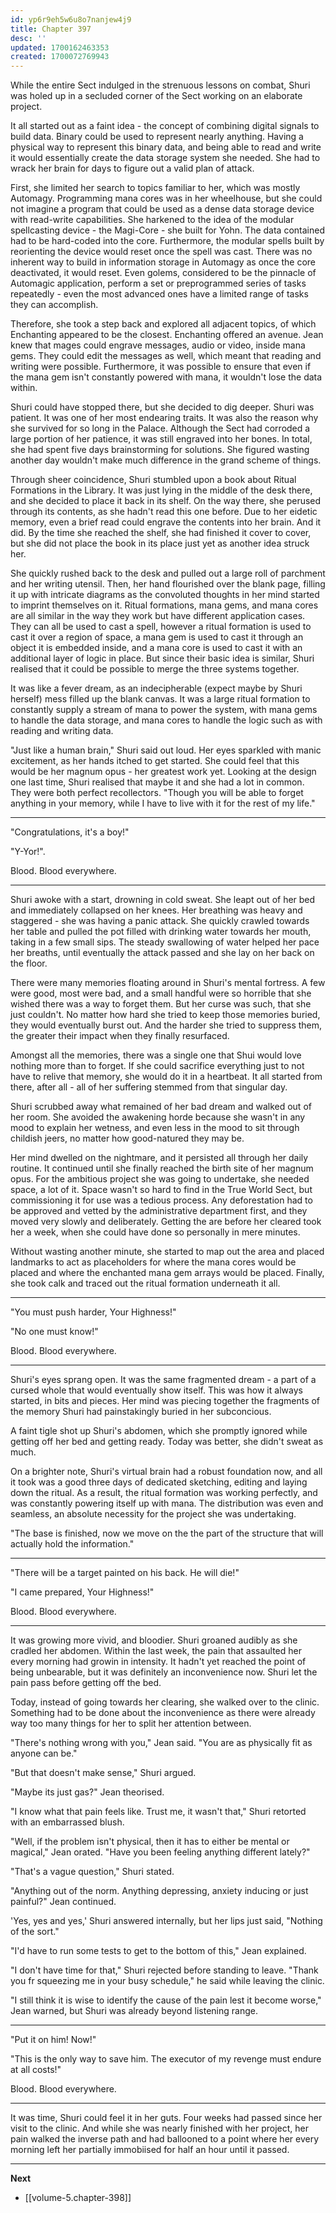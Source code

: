 ```yaml
---
id: yp6r9eh5w6u8o7nanjew4j9
title: Chapter 397
desc: ''
updated: 1700162463353
created: 1700072769943
---
```


While the entire Sect indulged in the strenuous lessons on combat, Shuri was holed up in a secluded corner of the Sect working on an elaborate project.

It all started out as a faint idea - the concept of combining digital signals to build data. Binary could be used to represent nearly anything. Having a physical way to represent this binary data, and being able to read and write it would essentially create the data storage system she needed. She had to wrack her brain for days to figure out a valid plan of attack.

First, she limited her search to topics familiar to her, which was mostly Automagy. Programming mana cores was in her wheelhouse, but she could not imagine a program that could be used as a dense data storage device with read-write capabilities. She harkened to the idea of the modular spellcasting device - the Magi-Core - she built for Yohn. The data contained had to be hard-coded into the core. Furthermore, the modular spells built by reorienting the device would reset once the spell was cast. There was no inherent way to build in information storage in Automagy as once the core deactivated, it would reset. Even golems, considered to be the pinnacle of Automagic application, perform a set or preprogrammed series of tasks repeatedly - even the most advanced ones have a limited range of tasks they can accomplish.

Therefore, she took a step back and explored all adjacent topics, of which Enchanting appeared to be the closest. Enchanting offered an avenue. Jean knew that mages could engrave messages, audio or video, inside mana gems. They could edit the messages as well, which meant that reading and writing were possible. Furthermore, it was possible to ensure that even if the mana gem isn't constantly powered with mana, it wouldn't lose the data within.

Shuri could have stopped there, but she decided to dig deeper. Shuri was patient. It was one of her most endearing traits. It was also the reason why she survived for so long in the Palace. Although the Sect had corroded a large portion of her patience, it was still engraved into her bones. In total, she had spent five days brainstorming for solutions. She figured wasting another day wouldn't make much difference in the grand scheme of things.

Through sheer coincidence, Shuri stumbled upon a book about Ritual Formations in the Library. It was just lying in the middle of the desk there, and she decided to place it back in its shelf. On the way there, she perused through its contents, as she hadn't read this one before. Due to her eidetic memory, even a brief read could engrave the contents into her brain. And it did. By the time she reached the shelf, she had finished it cover to cover, but she did not place the book in its place just yet as another idea struck her.

She quickly rushed back to the desk and pulled out a large roll of parchment and her writing utensil. Then, her hand flourished over the blank page, filling it up with intricate diagrams as the convoluted thoughts in her mind started to imprint themselves on it. Ritual formations, mana gems, and mana cores are all similar in the way they work but have different application cases. They can all be used to cast a spell, however a ritual formation is used to cast it over a region of space, a mana gem is used to cast it through an object it is embedded inside, and a mana core is used to cast it with an additional layer of logic in place. But since their basic idea is similar, Shuri realised that it could be possible to merge the three systems together.

It was like a fever dream, as an indecipherable (expect maybe by Shuri herself) mess filled up the blank canvas. It was a large ritual formation to constantly supply a stream of mana to power the system, with mana gems to handle the data storage, and mana cores to handle the logic such as with reading and writing data.

"Just like a human brain," Shuri said out loud. Her eyes sparkled with manic excitement, as her hands itched to get started. She could feel that this would be her magnum opus - her greatest work yet. Looking at the design one last time, Shuri realised that maybe it and she had a lot in common. They were both perfect recollectors. "Though you will be able to forget anything in your memory, while I have to live with it for the rest of my life."

____

"Congratulations, it's a boy!"

"Y-Yor!".

Blood. Blood everywhere.

____

Shuri awoke with a start, drowning in cold sweat. She leapt out of her bed and immediately collapsed on her knees. Her breathing was heavy and staggered - she was having a panic attack. She quickly crawled towards her table and pulled the pot filled with drinking water towards her mouth, taking in a few small sips. The steady swallowing of water helped her pace her breaths, until eventually the attack passed and she lay on her back on the floor.

There were many memories floating around in Shuri's mental fortress. A few were good, most were bad, and a small handful were so horrible that she wished there was a way to forget them. But her curse was such, that she just couldn't. No matter how hard she tried to keep those memories buried, they would eventually burst out. And the harder she tried to suppress them, the greater their impact when they finally resurfaced.

Amongst all the memories, there was a single one that Shui would love nothing more than to forget. If she could sacrifice everything just to not have to relive that memory, she would do it in a heartbeat. It all started from there, after all - all of her suffering stemmed from that singular day.

Shuri scrubbed away what remained of her bad dream and walked out of her room. She avoided the awakening horde because she wasn't in any mood to explain her wetness, and even less in the mood to sit through childish jeers, no matter how good-natured they may be.

Her mind dwelled on the nightmare, and it persisted all through her daily routine. It continued until she finally reached the birth site of her magnum opus. For the ambitious project she was going to undertake, she needed space, a lot of it. Space wasn't so hard to find in the True World Sect, but commissioning it for use was a tedious process. Any deforestation had to be approved and vetted by the administrative department first, and they moved very slowly and deliberately. Getting the are before her cleared took her a week, when she could have done so personally in mere minutes.

Without wasting another minute, she started to map out the area and placed landmarks to act as placeholders for where the mana cores would be placed and where the enchanted mana gem arrays would be placed. Finally, she took calk and traced out the ritual formation underneath it all.

____

"You must push harder, Your Highness!"

"No one must know!"

Blood. Blood everywhere.

____

Shuri's eyes sprang open. It was the same fragmented dream - a part of a cursed whole that would eventually show itself. This was how it always started, in bits and pieces. Her mind was piecing together the fragments of the memory Shuri had painstakingly buried in her subconcious.

A faint tigle shot up Shuri's abdomen, which she promptly ignored while getting off her bed and getting ready. Today was better, she didn't sweat as much.

On a brighter note, Shuri's virtual brain had a robust foundation now, and all it took was a good three days of dedicated sketching, editing and laying down the ritual. As a result, the ritual formation was working perfectly, and was constantly powering itself up with mana. The distribution was even and seamless, an absolute necessity for the project she was undertaking.

"The base is finished, now we move on the the part of the structure that will actually hold the information."

____

"There will be a target painted on his back. He will die!"

"I came prepared, Your Highness!"

Blood. Blood everywhere.

____

It was growing more vivid, and bloodier. Shuri groaned audibly as she cradled her abdomen. Within the last week, the pain that assaulted her every morning had growin in intensity. It hadn't yet reached the point of being unbearable, but it was definitely an inconvenience now. Shuri let the pain pass before getting off the bed.

Today, instead of going towards her clearing, she walked over to the clinic. Something had to be done about the inconvenience as there were already way too many things for her to split her attention between.

"There's nothing wrong with you," Jean said. "You are as physically fit as anyone can be."

"But that doesn't make sense," Shuri argued.

"Maybe its just gas?" Jean theorised.

"I know what that pain feels like. Trust me, it wasn't that," Shuri retorted with an embarrassed blush.

"Well, if the problem isn't physical, then it has to either be mental or magical," Jean orated. "Have you been feeling anything different lately?"

"That's a vague question," Shuri stated.

"Anything out of the norm. Anything depressing, anxiety inducing or just painful?" Jean continued.

'Yes, yes and yes,' Shuri answered internally, but her lips just said, "Nothing of the sort."

"I'd have to run some tests to get to the bottom of this," Jean explained.

"I don't have time for that," Shuri rejected before standing to leave. "Thank you fr squeezing me in your busy schedule," he said while leaving the clinic.

"I still think it is wise to identify the cause of the pain lest it become worse," Jean warned, but Shuri was already beyond listening range.

____

"Put it on him! Now!"

"This is the only way to save him. The executor of my revenge must endure at all costs!"

Blood. Blood everywhere.

____

It was time, Shuri could feel it in her guts. Four weeks had passed since her visit to the clinic. And while she was nearly finished with her project, her pain walked the inverse path and had ballooned to a point where her every morning left her partially immobiised for half an hour until it passed.



____

**Next**
* [[volume-5.chapter-398]]